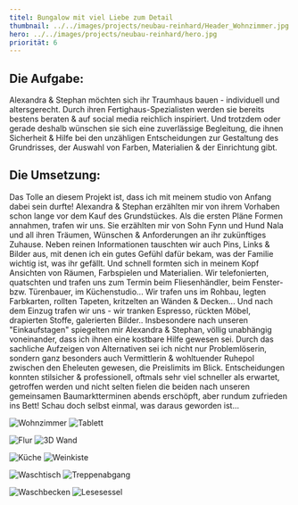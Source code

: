 ```yaml
---
titel: Bungalow mit viel Liebe zum Detail
thumbnail: ../../images/projects/neubau-reinhard/Header_Wohnzimmer.jpg
hero: ../../images/projects/neubau-reinhard/hero.jpg
priorität: 6
---
```


## Die Aufgabe:

Alexandra & Stephan möchten sich ihr Traumhaus bauen - individuell und altersgerecht. Durch ihren Fertighaus-Spezialisten werden sie bereits bestens beraten & auf social media reichlich inspiriert. Und trotzdem oder gerade deshalb wünschen sie sich eine zuverlässige Begleitung, die ihnen Sicherheit & Hilfe bei den unzähligen Entscheidungen zur Gestaltung des Grundrisses, der Auswahl von Farben, Materialien & der Einrichtung gibt.

## Die Umsetzung:

Das Tolle an diesem Projekt ist, dass ich mit meinem studio von Anfang dabei sein durfte! Alexandra & Stephan erzählten mir von ihrem Vorhaben schon lange vor dem Kauf des Grundstückes. Als die ersten Pläne Formen annahmen, trafen wir uns. Sie erzählten mir von Sohn Fynn und Hund Nala und all ihren Träumen, Wünschen & Anforderungen an ihr zukünftiges Zuhause. Neben reinen Informationen tauschten wir auch Pins, Links & Bilder aus, mit denen ich ein gutes Gefühl dafür bekam, was der Familie wichtig ist, was ihr gefällt. Und schnell formten sich in meinem Kopf Ansichten von Räumen, Farbspielen und Materialien. Wir telefonierten, quatschten und trafen uns zum Termin beim Fliesenhändler, beim Fenster- bzw. Türenbauer, im Küchenstudio...
Wir trafen uns im Rohbau, legten Farbkarten, rollten Tapeten, kritzelten an Wänden & Decken... Und nach dem Einzug trafen wir uns - wir tranken Espresso, rückten Möbel, drapierten Stoffe, galerierten Bilder..
Insbesondere nach unseren "Einkaufstagen" spiegelten mir Alexandra & Stephan, völlig unabhängig voneinander, dass ich ihnen eine kostbare Hilfe gewesen sei. Durch das sachliche Aufzeigen von Alternativen sei ich nicht nur Problemlöserin, sondern ganz besonders auch Vermittlerin & wohltuender Ruhepol zwischen den Eheleuten gewesen, die Preislimits im Blick. Entscheidungen konnten stilsicher & professionell, oftmals sehr viel schneller als erwartet, getroffen werden und nicht selten fielen die beiden nach unseren gemeinsamen Baumarktterminen abends erschöpft, aber rundum zufrieden ins Bett!
Schau doch selbst einmal, was daraus geworden ist...

![Wohnzimmer](../../images/projects/neubau-reinhard/Header_Wohnzimmer.jpg)
![Tablett](../../images/projects/neubau-reinhard/Tablett_Wohnzimmer_q.jpg)

![Flur](../../images/projects/neubau-reinhard/Flur_ganz_q.jpg)
![3D Wand](../../images/projects/neubau-reinhard/3DWand.jpg)

![Küche](../../images/projects/neubau-reinhard/Kuechenblock_q.jpg)
![Weinkiste](../../images/projects/neubau-reinhard/Weinschrank_q.jpg)

![Waschtisch](../../images/projects/neubau-reinhard/WaschtischElternGanz.jpg)
![Treppenabgang](../../images/projects/neubau-reinhard/Treppenabgang_q.jpg)

![Waschbecken](../../images/projects/neubau-reinhard/WaschbeckenFinn.jpg)
![Lesesessel](../../images/projects/neubau-reinhard/Lesesessel_q.jpg)
